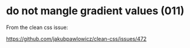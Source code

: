 # do not mangle gradient values (011)

From the clean css issue:

https://github.com/jakubpawlowicz/clean-css/issues/472
